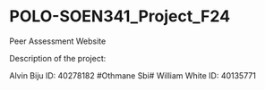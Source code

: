 # POLO-SOEN341_Project_F24
Peer Assessment Website

Description of the project:

Alvin Biju ID: 40278182
#Othmane Sbi#
William White ID: 40135771
